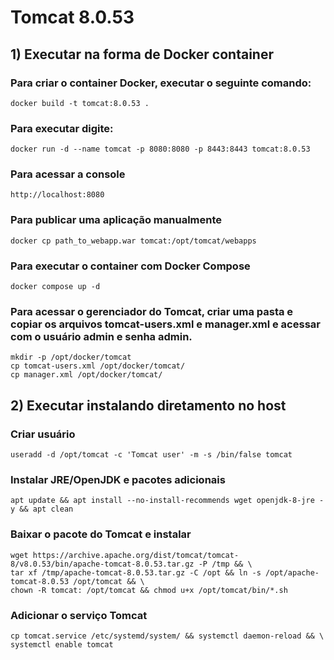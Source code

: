 # Tomcat 8.0.53

## 1) Executar na forma de Docker container

### Para criar o container Docker, executar o seguinte comando:
	docker build -t tomcat:8.0.53 .

### Para executar digite:
	docker run -d --name tomcat -p 8080:8080 -p 8443:8443 tomcat:8.0.53  

### Para acessar a console
	http://localhost:8080

### Para publicar uma aplicação manualmente 
	docker cp path_to_webapp.war tomcat:/opt/tomcat/webapps

### Para executar o container com Docker Compose
	docker compose up -d

### Para acessar o gerenciador do Tomcat, criar uma pasta e copiar os arquivos tomcat-users.xml e manager.xml e acessar com o usuário admin e senha admin.
	mkdir -p /opt/docker/tomcat
	cp tomcat-users.xml /opt/docker/tomcat/
	cp manager.xml /opt/docker/tomcat/

## 2) Executar instalando diretamento no host
 
### Criar usuário
	useradd -d /opt/tomcat -c 'Tomcat user' -m -s /bin/false tomcat
### Instalar JRE/OpenJDK e pacotes adicionais
	apt update && apt install --no-install-recommends wget openjdk-8-jre -y && apt clean
### Baixar o pacote do Tomcat e instalar
	wget https://archive.apache.org/dist/tomcat/tomcat-8/v8.0.53/bin/apache-tomcat-8.0.53.tar.gz -P /tmp && \
	tar xf /tmp/apache-tomcat-8.0.53.tar.gz -C /opt && ln -s /opt/apache-tomcat-8.0.53 /opt/tomcat && \
	chown -R tomcat: /opt/tomcat && chmod u+x /opt/tomcat/bin/*.sh
### Adicionar o serviço Tomcat
	cp tomcat.service /etc/systemd/system/ && systemctl daemon-reload && \
	systemctl enable tomcat

